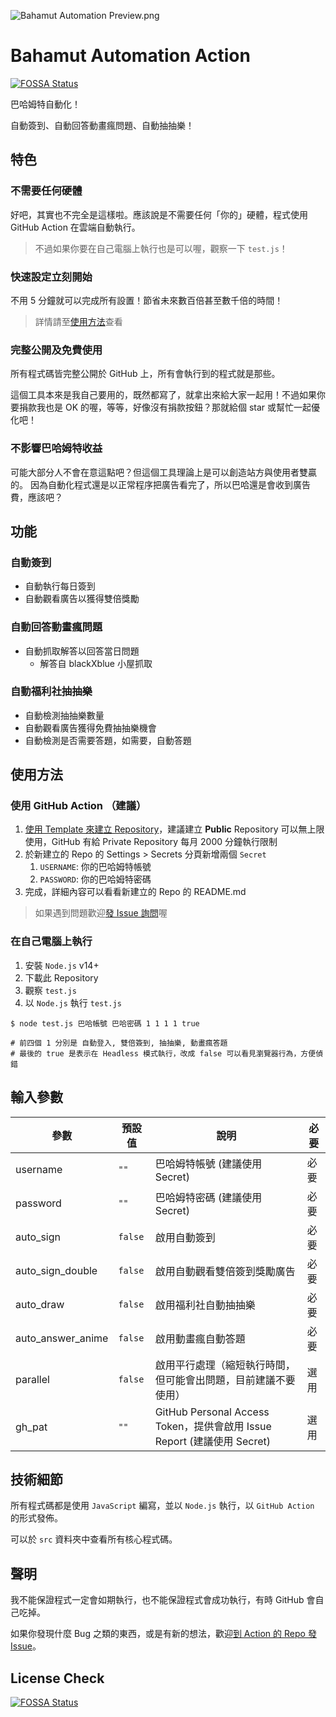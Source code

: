 ![Bahamut Automation Preview.png](https://github.com/JacobLinCool/Bahamut-Automation/raw/main/Bahamut%20Automation%20Preview.png)

# Bahamut Automation Action
[![FOSSA Status](https://app.fossa.com/api/projects/git%2Bgithub.com%2FJacobLinCool%2FBahamut-Automation.svg?type=shield)](https://app.fossa.com/projects/git%2Bgithub.com%2FJacobLinCool%2FBahamut-Automation?ref=badge_shield)

巴哈姆特自動化！

自動簽到、自動回答動畫瘋問題、自動抽抽樂！

## 特色
### 不需要任何硬體
好吧，其實也不完全是這樣啦。應該說是不需要任何「你的」硬體，程式使用 GitHub Action 在雲端自動執行。

> 不過如果你要在自己電腦上執行也是可以喔，觀察一下 `test.js`！

### 快速設定立刻開始
不用 5 分鐘就可以完成所有設置！節省未來數百倍甚至數千倍的時間！

> 詳情請至[使用方法](#使用方法)查看

### 完整公開及免費使用
所有程式碼皆完整公開於 GitHub 上，所有會執行到的程式就是那些。

這個工具本來是我自己要用的，既然都寫了，就拿出來給大家一起用！不過如果你要捐款我也是 OK 的喔，等等，好像沒有捐款按鈕？那就給個 star 或幫忙一起優化吧！

### 不影響巴哈姆特收益
可能大部分人不會在意這點吧？但這個工具理論上是可以創造站方與使用者雙贏的。
因為自動化程式還是以正常程序把廣告看完了，所以巴哈還是會收到廣告費，應該吧？

## 功能
### 自動簽到
- 自動執行每日簽到
- 自動觀看廣告以獲得雙倍獎勵

### 自動回答動畫瘋問題
- 自動抓取解答以回答當日問題
  - 解答自 blackXblue 小屋抓取

### 自動福利社抽抽樂
- 自動檢測抽抽樂數量
- 自動觀看廣告獲得免費抽抽樂機會
- 自動檢測是否需要答題，如需要，自動答題

## 使用方法
### 使用 GitHub Action （建議）
1. [使用 Template 來建立 Repository](https://github.com/JacobLinCool/Bahamut-Automation-Template/generate)，建議建立 **Public** Repository 可以無上限使用，GitHub 有給 Private Repository 每月 2000 分鐘執行限制
2. 於新建立的 Repo 的 Settings > Secrets 分頁新增兩個 `Secret`
   1. `USERNAME`: 你的巴哈姆特帳號
   2. `PASSWORD`: 你的巴哈姆特密碼
3. 完成，詳細內容可以看看新建立的 Repo 的 README.md

> 如果遇到問題歡迎[發 Issue 詢問](https://github.com/JacobLinCool/Bahamut-Automation/issues/new)喔

### 在自己電腦上執行
1. 安裝 `Node.js` v14+
2. 下載此 Repository
3. 觀察 `test.js`
4. 以 `Node.js` 執行 `test.js`

```shell
$ node test.js 巴哈帳號 巴哈密碼 1 1 1 1 true

# 前四個 1 分別是 自動登入, 雙倍簽到, 抽抽樂, 動畫瘋答題
# 最後的 true 是表示在 Headless 模式執行，改成 false 可以看見瀏覽器行為，方便偵錯
```

## 輸入參數

| 參數                  | 預設值    | 說明         | 必要 |
| -------------------- | -------- | ------------| ---- |
| username             | `""`     | 巴哈姆特帳號 (建議使用 Secret) | 必要 |
| password             | `""`     | 巴哈姆特密碼 (建議使用 Secret) | 必要 |
| auto_sign            | `false`  | 啟用自動簽到                  | 必要 |
| auto_sign_double     | `false`  | 啟用自動觀看雙倍簽到獎勵廣告    | 必要 |
| auto_draw            | `false`  | 啟用福利社自動抽抽樂           | 必要 |
| auto_answer_anime    | `false`  | 啟用動畫瘋自動答題             | 必要 |
| parallel             | `false`  | 啟用平行處理（縮短執行時間，但可能會出問題，目前建議不要使用） | 選用 |
| gh_pat               | `""`     | GitHub Personal Access Token，提供會啟用 Issue Report (建議使用 Secret) | 選用 |


## 技術細節
所有程式碼都是使用 `JavaScript` 編寫，並以 `Node.js` 執行，以 `GitHub Action` 的形式發佈。

可以於 `src` 資料夾中查看所有核心程式碼。

## 聲明
我不能保證程式一定會如期執行，也不能保證程式會成功執行，有時 GitHub 會自己吃掉。

如果你發現什麼 Bug 之類的東西，或是有新的想法，歡迎[到 Action 的 Repo 發 Issue](https://github.com/JacobLinCool/Bahamut-Automation/issues)。


## License Check
[![FOSSA Status](https://app.fossa.com/api/projects/git%2Bgithub.com%2FJacobLinCool%2FBahamut-Automation.svg?type=large)](https://app.fossa.com/projects/git%2Bgithub.com%2FJacobLinCool%2FBahamut-Automation?ref=badge_large)
